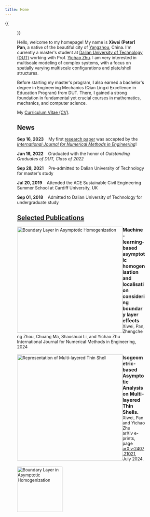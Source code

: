 ```yaml
---
title: Home
---
```


{{<figure src="/figures/Xiwei_Portrait.JPG" title="Me at Jinji Lake in Suzhou, Summer 2023 (Credit goes to Jiayi)" width="500">}}

Hello, welcome to my homepage! My name is **Xiwei (Peter) Pan**, a native of the beautiful city of [Yangzhou](https://en.wikipedia.org/wiki/Yangzhou), China. I'm currently a master's student at [Dalian University of Technology (DUT)](https://www.dlut.edu.cn/) working with Prof. [Yichao Zhu](http://faculty.dlut.edu.cn/zhuyc/zh_CN/index/968943/list/index.htm). I am very interested in multiscale modeling of complex systems, with a focus on spatially varying multiscale configurations and plate/shell structures.

Before starting my master's program, I also earned a bachelor's degree in Engineering Mechanics (Qian Lingxi Excellence in Education Program) from DUT. There, I gained a strong foundation in fundamental yet crucial courses in mathematics, mechanics, and computer science.

My [Curriculum Vitae (CV)](/files/Xiwei_CV.pdf).

## News

<p><b>Sep 16, 2023</b>&nbsp;&nbsp;&nbsp;&nbsp;My first <a href="https://onlinelibrary.wiley.com/doi/abs/10.1002/nme.7367">research paper</a> was accepted by the <a href="https://onlinelibrary.wiley.com/journal/10970207"><em>International Journal for Numerical Methods in Engineering</em></a>!</p>

<p><b>Jun 16, 2022</b>&nbsp;&nbsp;&nbsp;&nbsp;Graduated with the honor of <em>Outstanding Graduates of DUT, Class of 2022</em></p>

<p><b>Sep 28, 2021</b>&nbsp;&nbsp;&nbsp;&nbsp;Pre-admitted to Dalian University of Technology for master's study</p>

<p><b>Jul 20, 2019</b>&nbsp;&nbsp;&nbsp;&nbsp;Attended the ACE Sustainable Civil Engineering Summer School at Cardiff University, UK</p>

<p><b>Sep 01, 2018</b>&nbsp;&nbsp;&nbsp;&nbsp;Admitted to Dalian University of Technology for undergraduate study</p>

## [Selected Publications](https://xiweipan.vercel.app/en/projects/)

<div>
	<div style="float: left">
		<img src="/figures/BL.png" alt="Boundary Layer in Asymptotic Homogenization" width="350"/>
	</div>
	<div style="font-size: 16px">
		<b>Machine-learning-based asymptotic homogenisation and localisation considering boundary layer effects</b>
    </div>
    <div style="font-size: 14px">
		Xiwei, Pan, Zhengcheng Zhou, Chuang Ma, Shaoshuai Li, and Yichao Zhu
    </div>
    <div style="font-size: 14px">
		International Journal for Numerical Methods in Engineering, 2024
	</div>
</div>
<br>
<div>
	<div style="float: left">
		<img src="/figures/Shell.png" alt="Representation of Multi-layered Thin Shell" width="350"/>
	</div>
	<div style="font-size: 16px">
		<b>Isogeometric-based Asymptotic Analysis on Multi-layered Thin Shells.</b>
    </div>
    <div style="font-size: 14px">
		Xiwei, Pan and Yichao Zhu
    </div>
    <div style="font-size: 14px">
		arXiv e-prints, page <a href="https://arxiv.org/abs/2407.21021v1">arXiv:2407.21021</a>, July 2024.
	</div>
</div>
<br>
<body>
<div>
	<img onclick="imgClick(event)" src="/figures/BL.png" alt="Boundary Layer in Asymptotic Homogenization" width="150" height="150" style="object-fit: cover;">
</div>
</body>
<script>
  function imgClick(e) {
    showImagePreview(e.target.src)
  }
  // 遮罩层对象
  let div = null
  // 图片对象
  let img = null
  // 缩放倍数
  let scale = 1
  // 记录初始点击时间
  let startTime = 0
  // 区分是否为点击
  let isClick = true
  // 图片放大函数
  function showImagePreview(url) {
    // 创建遮罩
    div = document.createElement("div")
    div.style.position = "fixed";
    div.style.top = "0";
    div.style.bottom = "0";
    div.style.left = "0";
    div.style.right = "0";
    div.style.backgroundColor = "rgba(0,0,0,0.8)";
    div.style.display = "flex";
    div.style.justifyContent = "center";
    div.style.alignItems = "center";
    div.style.zIndex = "1000";
    // 遮罩层鼠标滚轮事件
    div.onwheel = (e) => zoom(e)
    // 记录点击初始时间
    div.onmousedown = (e) => startTime = e.timeStamp
    // 遮罩层鼠标抬起，主要记录时间差是否大于200ms
    div.onmouseup = (e) => divMouseUp(e)
    // click最后触发，根据时间差的结果判断是否要触发
    div.onclick = () => {
      if (isClick) {
        document.body.removeChild(div)
      }
    };
    // 创建图片
    img = document.createElement("img")
    img.src = url
    img.style.position = "relative"
    img.style.transform = `scale(${scale})`
    // 图片移动操作
    img.onmousedown = (e) => imgMouseDown(e)
    img.onmouseup = (e) => imgMouseUP(e)
    // div.addEventListener("wheel", (e) => zoom(e), { passive: false })
    div.appendChild(img)
    document.body.appendChild(div)
  }
  // 图片缩放操作函数
  function zoom(wheelEvent) {
    wheelEvent.preventDefault()
    if (wheelEvent.deltaY > 0) {
      scale = scale * 0.9
    } else {
      scale = scale * 1.1
    }
    img.style.transform = `scale(${scale})`
  }
  
  function imgMouseDown(downEvent) {
    downEvent.preventDefault()
    const rect = window.getComputedStyle(img, null)
    let leftNum = parseInt(rect.getPropertyValue("left"))
    let topNum = parseInt(rect.top)
    div.onmousemove = (moveEvent) => {
      img.style.top = moveEvent.clientY - downEvent.clientY + topNum + "px";
      img.style.left = moveEvent.clientX - downEvent.clientX + leftNum + "px";
    }
  }
  // 便于理解单独抽离
  function imgMouseUP(e) {
    div.onmousemove = null
  }

  function divMouseUp(e) {
    if (e.timeStamp - startTime > 200) {
      isClick = false
    } else {
      isClick = true
    }
  }
</script>
